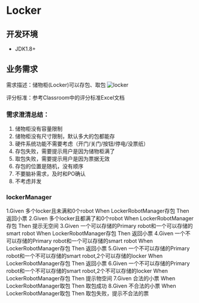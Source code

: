 # Locker

## 开发环境
 - JDK1.8+
 
## 业务需求

需求描述：储物柜(Locker)可以存包、取包
![locker](./locker.png)

评分标准：参考Classroom中的评分标准Excel文档

### 需求澄清总结：
1. 储物柜没有容量限制
2. 储物柜没有尺寸限制，默认多大的包都能存
3. 硬件系统功能不需要考虑（开门/关门/按钮/停电/没票纸）
4. 存包失败，需要提示用户是因为储物柜满了
5. 取包失败，需要提示用户是因为票据无效
6. 存包的位置是随机，没有顺序
7. 不要脑补需求，及时和PO确认
8. 不考虑并发


### lockerManager
1.Given 多个locker且未满和0个robot When LockerRobotManager存包 Then 返回小票
2.Given 多个locker且都满了和0个robot When LockerRobotManager存包 Then 提示无空间
3.Given 一个可以存储的Primary robot和一个可以存储的smart robot When LockerRobotManager存包  Then 返回小票
4.Given 一个不可以存储的Primary robot和一个可以存储的smart robot When LockerRobotManager存包 Then 返回小票
5.Given 一个不可以存储的Primary robot和一个不可以存储的smart robot,2个可以存储的locker When LockerRobotManager存包 Then 返回小票
6.Given 一个不可以存储的Primary robot和一个不可以存储的smart robot,2个不可以存储的locker When LockerRobotManager存包 Then 提示物空间
7.Given 合法的小票 When LockerRobotManager取包 Then 取包成功
8.Given 不合法的小票 When LockerRobotManager取包 Then 取包失败，提示不合法的票
